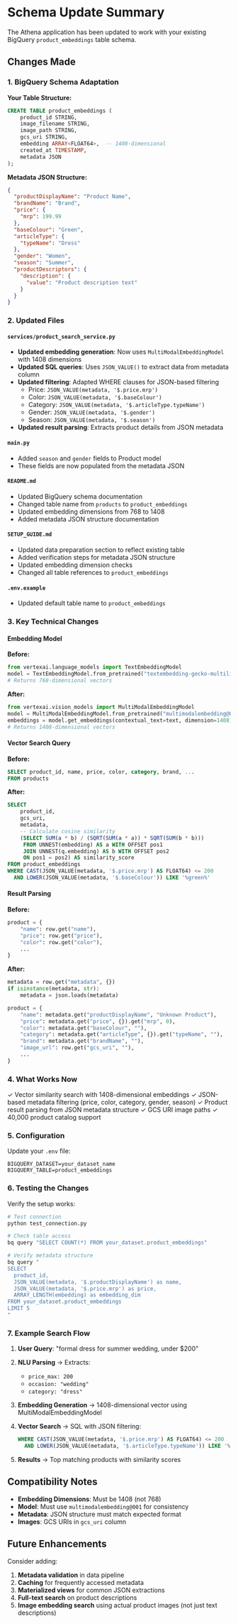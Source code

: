 # Schema Update Summary

The Athena application has been updated to work with your existing BigQuery `product_embeddings` table schema.

## Changes Made

### 1. BigQuery Schema Adaptation

**Your Table Structure:**
```sql
CREATE TABLE product_embeddings (
    product_id STRING,
    image_filename STRING,
    image_path STRING,
    gcs_uri STRING,
    embedding ARRAY<FLOAT64>,  -- 1408-dimensional
    created_at TIMESTAMP,
    metadata JSON
);
```

**Metadata JSON Structure:**
```json
{
  "productDisplayName": "Product Name",
  "brandName": "Brand",
  "price": {
    "mrp": 199.99
  },
  "baseColour": "Green",
  "articleType": {
    "typeName": "Dress"
  },
  "gender": "Women",
  "season": "Summer",
  "productDescriptors": {
    "description": {
      "value": "Product description text"
    }
  }
}
```

### 2. Updated Files

#### `services/product_search_service.py`
- **Updated embedding generation**: Now uses `MultiModalEmbeddingModel` with 1408 dimensions
- **Updated SQL queries**: Uses `JSON_VALUE()` to extract data from metadata column
- **Updated filtering**: Adapted WHERE clauses for JSON-based filtering
  - Price: `JSON_VALUE(metadata, '$.price.mrp')`
  - Color: `JSON_VALUE(metadata, '$.baseColour')`
  - Category: `JSON_VALUE(metadata, '$.articleType.typeName')`
  - Gender: `JSON_VALUE(metadata, '$.gender')`
  - Season: `JSON_VALUE(metadata, '$.season')`
- **Updated result parsing**: Extracts product details from JSON metadata

#### `main.py`
- Added `season` and `gender` fields to Product model
- These fields are now populated from the metadata JSON

#### `README.md`
- Updated BigQuery schema documentation
- Changed table name from `products` to `product_embeddings`
- Updated embedding dimensions from 768 to 1408
- Added metadata JSON structure documentation

#### `SETUP_GUIDE.md`
- Updated data preparation section to reflect existing table
- Added verification steps for metadata JSON structure
- Updated embedding dimension checks
- Changed all table references to `product_embeddings`

#### `.env.example`
- Updated default table name to `product_embeddings`

### 3. Key Technical Changes

#### Embedding Model
**Before:**
```python
from vertexai.language_models import TextEmbeddingModel
model = TextEmbeddingModel.from_pretrained("textembedding-gecko-multilingual@001")
# Returns 768-dimensional vectors
```

**After:**
```python
from vertexai.vision_models import MultiModalEmbeddingModel
model = MultiModalEmbeddingModel.from_pretrained("multimodalembedding@001")
embeddings = model.get_embeddings(contextual_text=text, dimension=1408)
# Returns 1408-dimensional vectors
```

#### Vector Search Query
**Before:**
```sql
SELECT product_id, name, price, color, category, brand, ...
FROM products
```

**After:**
```sql
SELECT
    product_id,
    gcs_uri,
    metadata,
    -- Calculate cosine similarity
    (SELECT SUM(a * b) / (SQRT(SUM(a * a)) * SQRT(SUM(b * b)))
     FROM UNNEST(embedding) AS a WITH OFFSET pos1
     JOIN UNNEST(q.embedding) AS b WITH OFFSET pos2
     ON pos1 = pos2) AS similarity_score
FROM product_embeddings
WHERE CAST(JSON_VALUE(metadata, '$.price.mrp') AS FLOAT64) <= 200
  AND LOWER(JSON_VALUE(metadata, '$.baseColour')) LIKE '%green%'
```

#### Result Parsing
**Before:**
```python
product = {
    "name": row.get("name"),
    "price": row.get("price"),
    "color": row.get("color"),
    ...
}
```

**After:**
```python
metadata = row.get("metadata", {})
if isinstance(metadata, str):
    metadata = json.loads(metadata)

product = {
    "name": metadata.get("productDisplayName", "Unknown Product"),
    "price": metadata.get("price", {}).get("mrp", 0),
    "color": metadata.get("baseColour", ""),
    "category": metadata.get("articleType", {}).get("typeName", ""),
    "brand": metadata.get("brandName", ""),
    "image_url": row.get("gcs_uri", ""),
    ...
}
```

### 4. What Works Now

✓ Vector similarity search with 1408-dimensional embeddings
✓ JSON-based metadata filtering (price, color, category, gender, season)
✓ Product result parsing from JSON metadata structure
✓ GCS URI image paths
✓ 40,000 product catalog support

### 5. Configuration

Update your `.env` file:
```env
BIGQUERY_DATASET=your_dataset_name
BIGQUERY_TABLE=product_embeddings
```

### 6. Testing the Changes

Verify the setup works:

```bash
# Test connection
python test_connection.py

# Check table access
bq query "SELECT COUNT(*) FROM your_dataset.product_embeddings"

# Verify metadata structure
bq query "
SELECT
  product_id,
  JSON_VALUE(metadata, '$.productDisplayName') as name,
  JSON_VALUE(metadata, '$.price.mrp') as price,
  ARRAY_LENGTH(embedding) as embedding_dim
FROM your_dataset.product_embeddings
LIMIT 5
"
```

### 7. Example Search Flow

1. **User Query**: "formal dress for summer wedding, under $200"

2. **NLU Parsing** → Extracts:
   - `price_max: 200`
   - `occasion: "wedding"`
   - `category: "dress"`

3. **Embedding Generation** → 1408-dimensional vector using MultiModalEmbeddingModel

4. **Vector Search** → SQL with JSON filtering:
   ```sql
   WHERE CAST(JSON_VALUE(metadata, '$.price.mrp') AS FLOAT64) <= 200
     AND LOWER(JSON_VALUE(metadata, '$.articleType.typeName')) LIKE '%dress%'
   ```

5. **Results** → Top matching products with similarity scores

## Compatibility Notes

- **Embedding Dimensions**: Must be 1408 (not 768)
- **Model**: Must use `multimodalembedding@001` for consistency
- **Metadata**: JSON structure must match expected format
- **Images**: GCS URIs in `gcs_uri` column

## Future Enhancements

Consider adding:
1. **Metadata validation** in data pipeline
2. **Caching** for frequently accessed metadata
3. **Materialized views** for common JSON extractions
4. **Full-text search** on product descriptions
5. **Image embedding search** using actual product images (not just text descriptions)
